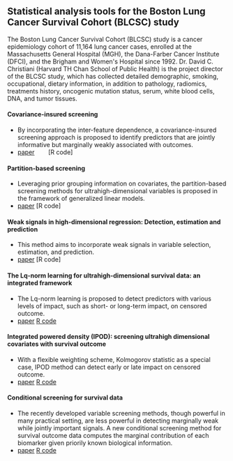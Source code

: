 ## Statistical analysis tools for the Boston Lung Cancer Survival Cohort (BLCSC) study

The Boston Lung Cancer Survival Cohort (BLCSC) study is a cancer epidemiology cohort of 11,164 lung cancer cases, enrolled at the Massachusetts General Hospital (MGH), the Dana-Farber Cancer Institute (DFCI), and the Brigham and Women's Hospital since 1992. Dr. David C. Christiani (Harvard TH Chan School of Public Health) is the project director of the BLCSC study, which has collected detailed demographic, smoking, occupational, dietary information, in addition to pathology, radiomics, treatments history, oncogenic mutation status, serum, white blood cells, DNA, and tumor tissues. 


#### Covariance-insured screening
 * By incorporating the inter-feature dependence, a covariance-insured screening approach is proposed to identify predictors that are jointly informative but marginally weakly associated with outcomes.
 * [paper](https://www.stt.msu.edu/users/hhong/2018-CIS_CSDA_final%20%281%29.pdf) &nbsp; &nbsp;&nbsp; &nbsp;  [R code]
  
#### Partition-based screening
 * Leveraging prior grouping information on covariates, the partition-based screening methods for ultrahigh-dimensional variables is proposed in the framework of generalized linear models.
  * [paper](https://www.stt.msu.edu/users/hhong/pbs.pdf)    [R code]

#### Weak signals in high-dimensional regression: Detection, estimation and prediction
 * This method aims to incorporate weak signals in variable selection,
estimation, and prediction.
 * [paper](https://www.stt.msu.edu/users/hhong/asmb.2340%20%281%29.pdf)    [R code]


#### The Lq-norm learning for ultrahigh-dimensional survival data: an integrated framework
* The Lq-norm learning is proposed to detect predictors with various levels of impact, such as short- or long-term impact, on censored
outcome.
 * [paper](https://www.stt.msu.edu/users/hhong/2018-CMC-0715-4p.pdf)    [R code](https://github.com/younghhk/software/blob/master/Lq.R)
  
#### Integrated powered density (IPOD): screening ultrahigh dimensional covariates with survival outcome
 *  With a flexible weighting scheme, Kolmogorov statistic as a special case,  IPOD method can detect early or late impact on censored outcome.
   * [paper](https://www.stt.msu.edu/users/hhong/Hong_et_al-2017-Biometrics.pdf)    [R code](https://github.com/younghhk/software/blob/master/IPOD.R)
 
#### Conditional screening for survival data
 * The recently developed variable screening methods, though powerful in many practical setting,  are less powerful in detecting marginally weak while jointly important signals. A new conditional screening method for survival outcome data computes the marginal contribution of each biomarker given priorily known biological information.
  * [paper](https://www.stt.msu.edu/users/hhong/conditional_survival.pdf)   [R code](https://github.com/younghhk/software/blob/master/CS.R)

